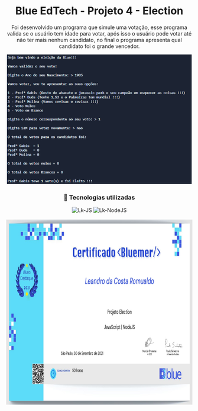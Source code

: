<h1 align="center"> Blue EdTech - Projeto 4 - Election </h1>

<p align="center"> Foi desenvolvido um programa que simule uma votação, esse programa valida se o usuário tem idade para votar, após isso o usuário pode votar até não ter mais nenhum candidato, no final o programa apresenta qual candidato foi o grande vencedor. </p>

<div align="center"><img alingn="center" height="350" width="500" src="https://github.com/LeandroKosta/Blue-EdTech-Modulo_1-Projeto_4-Election/blob/main/public/img/Capa.png" alt=""></div>

<h3 align="center"> 🚀 Tecnologias utilizadas </h3>

<div align="center"> 
  <img alingn="center" alt="Lk-JS" height="50" width="50" src="https://cdn.jsdelivr.net/gh/devicons/devicon/icons/javascript/javascript-plain.svg" />
  <img alingn="center" alt="Lk-NodeJS" height="50" width="50" src="https://cdn.jsdelivr.net/gh/devicons/devicon/icons/nodejs/nodejs-original.svg" /> 
</div>

</br>

<div align="center"><img alingn="center" height="500" width="800" src="https://github.com/LeandroKosta/Blue-EdTech-Modulo_1-Projeto_4-Election/blob/main/public/img/Certificado%20Projeto%20Election.jpg" alt=""></div>
